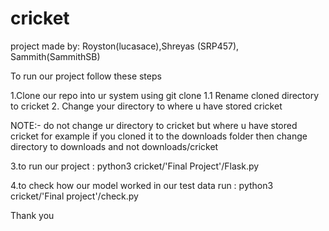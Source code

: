# cricket

project made by: Royston(lucasace),Shreyas (SRP457), Sammith(SammithSB)



To run our project follow these steps


1.Clone our repo into ur system using git clone
          1.1 Rename cloned directory to cricket
2. Change your directory to where u have stored cricket

NOTE:- do not change ur directory to cricket but where u have stored cricket 
          for example if you cloned it to the downloads folder then change directory to downloads and not downloads/cricket
          
3.to run our project : python3 cricket/'Final Project'/Flask.py

4.to check how our model worked in our test data run : python3 cricket/'Final project'/check.py 


Thank you
